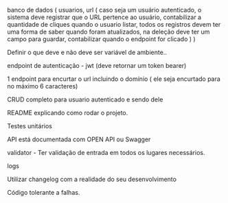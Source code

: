 <!-- NECESSÁRIOS -->

banco de dados (
    usuarios,
    url (
      caso seja um usuário autenticado, o sistema deve registrar que o URL pertence ao usuário,
      contabilizar a quantidade de cliques quando o usuario listar,
      todos os registros devem ter uma forma de saber quando foram atualizados,
      na deleção deve ter um campo para guardar,
      contabilizar quando o endpoint for clicado
    )
)

Definir o que deve e não deve ser variável de ambiente..

endpoint de autenticação - jwt (deve retornar um token bearer)

1 endpoint para encurtar o url incluindo o domínio ( ele seja encurtado para no máximo 6 caracteres)

CRUD completo para usuario autenticado e sendo dele

README explicando como rodar o projeto.


<!-- DIFERENCIAIS -->

Testes unitários

API está documentada com OPEN API ou Swagger

validator - Ter validação de entrada em todos os lugares necessários.

logs

Utilizar changelog com a realidade do seu desenvolvimento

Código tolerante a falhas.